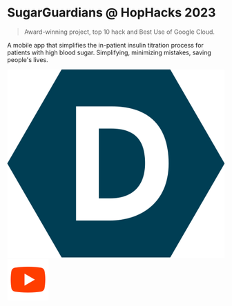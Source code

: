 # SugarGuardians @ HopHacks 2023

> Award-winning project, top 10 hack and Best Use of Google Cloud.

A mobile app that simplifies the in-patient insulin titration process for patients with high blood sugar. Simplifying, minimizing mistakes, saving people's lives.

[![Devpost](./docs/images/devpost-seeklogo.com.svg)](https://devpost.com/software/569099)  
[![Youtube](./docs/images/icons8-youtube.svg)](https://youtu.be/-ziZ5leNQZ4)
